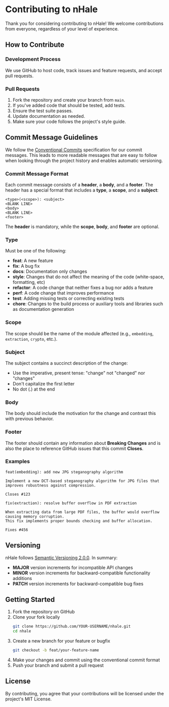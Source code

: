 # Contributing to nHale

Thank you for considering contributing to nHale! We welcome contributions from everyone, regardless of your level of experience.

## How to Contribute

### Development Process

We use GitHub to host code, track issues and feature requests, and accept pull requests.

### Pull Requests

1. Fork the repository and create your branch from `main`.
2. If you've added code that should be tested, add tests.
3. Ensure the test suite passes.
4. Update documentation as needed.
5. Make sure your code follows the project's style guide.

## Commit Message Guidelines

We follow the [Conventional Commits](https://www.conventionalcommits.org/) specification for our commit messages. This leads to more readable messages that are easy to follow when looking through the project history and enables automatic versioning.

### Commit Message Format

Each commit message consists of a **header**, a **body**, and a **footer**. The header has a special format that includes a **type**, a **scope**, and a **subject**:

```
<type>(<scope>): <subject>
<BLANK LINE>
<body>
<BLANK LINE>
<footer>
```

The **header** is mandatory, while the **scope**, **body**, and **footer** are optional.

### Type

Must be one of the following:

* **feat**: A new feature
* **fix**: A bug fix
* **docs**: Documentation only changes
* **style**: Changes that do not affect the meaning of the code (white-space, formatting, etc)
* **refactor**: A code change that neither fixes a bug nor adds a feature
* **perf**: A code change that improves performance
* **test**: Adding missing tests or correcting existing tests
* **chore**: Changes to the build process or auxiliary tools and libraries such as documentation generation

### Scope

The scope should be the name of the module affected (e.g., `embedding`, `extraction`, `crypto`, etc.).

### Subject

The subject contains a succinct description of the change:

* Use the imperative, present tense: "change" not "changed" nor "changes"
* Don't capitalize the first letter
* No dot (.) at the end

### Body

The body should include the motivation for the change and contrast this with previous behavior.

### Footer

The footer should contain any information about **Breaking Changes** and is also the place to reference GitHub issues that this commit **Closes**.

### Examples

```
feat(embedding): add new JPG steganography algorithm

Implement a new DCT-based steganography algorithm for JPG files that improves robustness against compression.

Closes #123
```

```
fix(extraction): resolve buffer overflow in PDF extraction

When extracting data from large PDF files, the buffer would overflow causing memory corruption.
This fix implements proper bounds checking and buffer allocation.

Fixes #456
```

## Versioning

nHale follows [Semantic Versioning 2.0.0](https://semver.org/). In summary:

- **MAJOR** version increments for incompatible API changes
- **MINOR** version increments for backward-compatible functionality additions
- **PATCH** version increments for backward-compatible bug fixes

## Getting Started

1. Fork the repository on GitHub
2. Clone your fork locally
   ```bash
   git clone https://github.com/YOUR-USERNAME/nhale.git
   cd nhale
   ```
3. Create a new branch for your feature or bugfix
   ```bash
   git checkout -b feat/your-feature-name
   ```
4. Make your changes and commit using the conventional commit format
5. Push your branch and submit a pull request

## License

By contributing, you agree that your contributions will be licensed under the project's MIT License. 